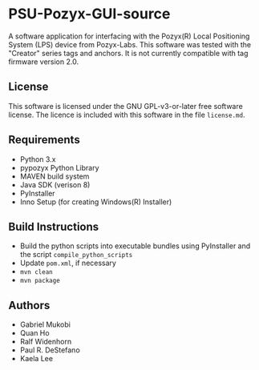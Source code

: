 # PSU-Pozyx-GUI-source
A software application for interfacing with the Pozyx(R) Local Positioning
System (LPS) device from Pozyx-Labs.  This software was tested with the
"Creator" series tags and anchors.  It is not currently compatible with tag
firmware version 2.0.

## License
This software is licensed under the GNU GPL-v3-or-later free software license.
The licence is included with this software in the file `license.md`.

## Requirements
- Python 3.x
- pypozyx Python Library
- MAVEN build system
- Java SDK (verison 8)
- PyInstaller
- Inno Setup (for creating Windows(R) Installer)

## Build Instructions
- Build the python scripts into executable bundles using PyInstaller and the script `compile_python_scripts`
- Update `pom.xml`, if necessary
- `mvn clean`
- `mvn package`

## Authors
- Gabriel Mukobi
- Quan Ho
- Ralf Widenhorn
- Paul R. DeStefano
- Kaela Lee
